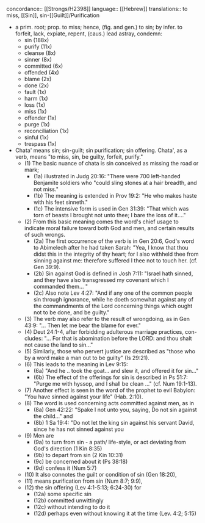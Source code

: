 concordance:: [[Strongs/H2398]] 
language:: [[Hebrew]] 
translations:: to miss, [[Sin]], sin-[[Guilt]]/Purification

- a prim. root; prop. to miss; hence, (fig. and gen.) to sin; by infer. to forfeit, lack, expiate, repent, (caus.) lead astray, condemn:
	- sin (188x)
	- purify (11x)
	- cleanse (8x)
	- sinner (8x)
	- committed (6x)
	- offended (4x)
	- blame (2x)
	- done (2x)
	- fault (1x)
	- harm (1x)
	- loss (1x)
	- miss (1x)
	- offender (1x)
	- purge (1x)
	- reconciliation (1x)
	- sinful (1x)
	- trespass (1x)
- Chata' means sin; sin-guilt; sin purification; sin offering. Chata', as a verb, means "to miss, sin, be guilty, forfeit, purify."
	- (1) The basic nuance of chata is sin conceived as missing the road or mark;
		- (1a) illustrated in Judg 20:16: "There were 700 left-handed Benjamite soldiers who "could sling stones at a hair breadth, and not miss."
		- (1b) The meaning is extended in Prov 19:2: "He who makes haste with his feet sinneth."
		- (1c) The intensive form is used in Gen 31:39: "That which was torn of beasts I brought not unto thee; I bare the loss of it...."
	- (2) From this basic meaning comes the word's chief usage to indicate moral failure toward both God and men, and certain results of such wrongs.
		- (2a) The first occurrence of the verb is in Gen 20:6, God's word to Abimelech after he had taken Sarah: "Yea, I know that thou didst this in the integrity of thy heart; for I also withheld thee from sinning against me: therefore suffered I thee not to touch her. (cf. Gen 39:9).
		- (2b) Sin against God is defined in Josh 7:11: "Israel hath sinned, and they have also transgressed my covenant which I commanded them... "
		- (2c) Also note Lev 4:27: "And if any one of the common people sin through ignorance, while he doeth somewhat against any of the commandments of the Lord concerning things which ought not to be done, and be guilty."
	- (3) The verb may also refer to the result of wrongdoing, as in Gen 43:9: "... Then let me bear the blame for ever."
	- (4) Deut 24:1-4, after forbidding adulterous marriage practices, con-cludes: "... For that is abomination before the LORD: and thou shalt not cause the land to sin..."
	- (5) Similarly, those who pervert justice are described as "those who by a word make a man out to be guilty" (Is 29:21).
	- (6) This leads to the meaning in Lev 9:15:
		- (6a) "And he .. took the goat... and slew it, and offered it for sin..."
		- (6b) The effect of the offerings for sin is described in Ps 51:7: "Purge me with hyssop, and I shall be clean ..." (cf. Num 19:1-13).
	- (7) Another effect is seen in the word of the prophet to evil Babylon: "You have sinned against your life" (Hab. 2:10).
	- (8) The word is used concerning acts committed against men, as in
		- (8a) Gen 42:22: "Spake I not unto you, saying, Do not sin against the child..." and
		- (8b) 1 Sa 19:4: "Do not let the king sin against his servant David, since he has not sinned against you
	- (9) Men are
		- (9a) to turn from sin - a path/ life-style, or act deviating from God's direction (1 Kin 8:35)
		- (9b) to depart from sin (2 Kin 10:31)
		- (9c) be concerned about it (Ps 38:18)
		- (9d) confess it (Num 5:7)
	- (10) It also connotes the guilt or condition of sin (Gen 18:20),
	- (11) means purification from sin (Num 8:7; 9:9),
	- (12) the sin offering (Lev 4:1-5:13; 6:24-30) for
		- (12a) some specific sin
		- (12b) committed unwittingly
		- (12c) without intending to do it
		- (12d) perhaps even without knowing it at the time (Lev. 4:2; 5:15)